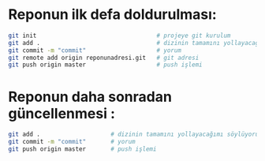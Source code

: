 # Reponun ilk defa doldurulması:
```bash
git init                                  # projeye git kurulum
git add .                                 # dizinin tamamını yollayacağımı söylüyorum
git commit -m "commit"                    # yorum
git remote add origin reponunadresi.git   # git adresi
git push origin master                    # push işlemi
```

# Reponun daha sonradan güncellenmesi :
```bash
git add .                    # dizinin tamamını yollayacağımı söylüyorum
git commit -m "commit"       # yorum
git push origin master       # push işlemi
```  

